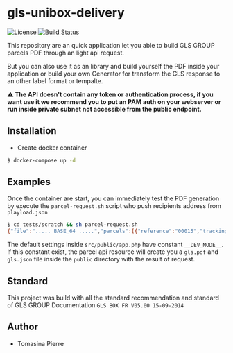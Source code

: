 # gls-unibox-delivery

[![License](https://img.shields.io/badge/license-MIT-blue.svg)]()
[![Build Status](https://status.continuousphp.com/git-hub/Power-LAB/gls-unibox-delivery?token=a4835457-770c-407c-99c7-43fc08781204)](https://continuousphp.com/git-hub/Power-LAB/gls-unibox-delivery)

This repository are an quick application let you able to build GLS GROUP parcels PDF 
through an light api request.

But you can also use it as an library and build yourself the PDF inside your application 
or build your own Generator for transform the GLS response to an other label format or tempalte. 

**:warning: The API doesn't contain any token or authentication process, 
if you want use it we recommend you to put an PAM auth on your webserver 
or run inside private subnet not accessible from the public endpoint.**

## Installation

- Create docker container

```bash
$ docker-compose up -d
```

## Examples

Once the container are start, you can immediately test the PDF generation by
execute the `parcel-request.sh` script who push recipients address from `playload.json`

```bash
$ cd tests/scratch && sh parcel-request.sh
{"file":"..... BASE_64 .....","parcels":[{"reference":"00015","tracking":"002EU1SJ"},{"reference":"1032548","tracking":"002EU1SK"}]}}
```

The default settings inside `src/public/app.php` have constant `__DEV_MODE__`.
If this constant exist, the parcel api resource will create you a `gls.pdf` and `gls.json` file inside the `public` directory
with the result of request.

## Standard

This project was build with all the standard recommendation and standard of GLS GROUP Documentation `GLS BOX FR V05.00 15-09-2014`

## Author

+ Tomasina Pierre